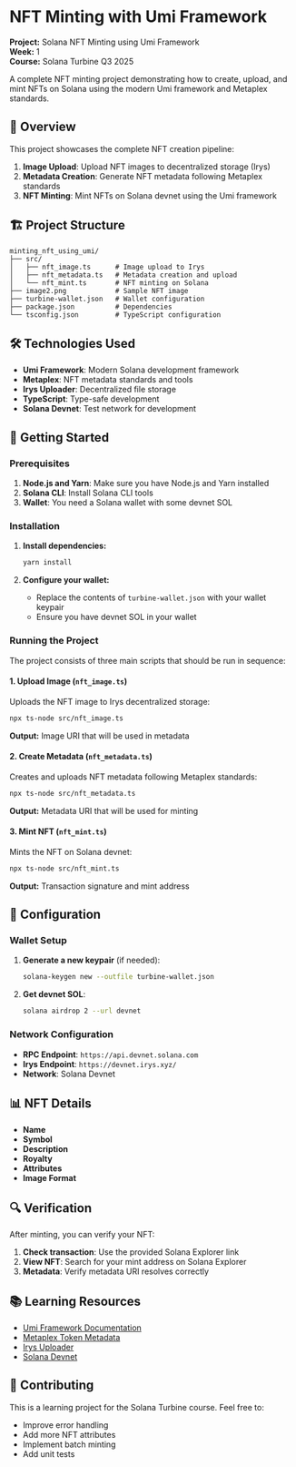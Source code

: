 # NFT Minting with Umi Framework

**Project:** Solana NFT Minting using Umi Framework  
**Week:** 1  
**Course:** Solana Turbine Q3 2025  

A complete NFT minting project demonstrating how to create, upload, and mint NFTs on Solana using the modern Umi framework and Metaplex standards.

## 🎨 Overview

This project showcases the complete NFT creation pipeline:
1. **Image Upload**: Upload NFT images to decentralized storage (Irys)
2. **Metadata Creation**: Generate NFT metadata following Metaplex standards
3. **NFT Minting**: Mint NFTs on Solana devnet using the Umi framework

## 🏗️ Project Structure

```
minting_nft_using_umi/
├── src/
│   ├── nft_image.ts      # Image upload to Irys
│   ├── nft_metadata.ts   # Metadata creation and upload
│   └── nft_mint.ts       # NFT minting on Solana
├── image2.png            # Sample NFT image
├── turbine-wallet.json   # Wallet configuration
├── package.json          # Dependencies
└── tsconfig.json         # TypeScript configuration
```

## 🛠️ Technologies Used

- **Umi Framework**: Modern Solana development framework
- **Metaplex**: NFT metadata standards and tools
- **Irys Uploader**: Decentralized file storage
- **TypeScript**: Type-safe development
- **Solana Devnet**: Test network for development

## 🚀 Getting Started

### Prerequisites

1. **Node.js and Yarn**: Make sure you have Node.js and Yarn installed
2. **Solana CLI**: Install Solana CLI tools
3. **Wallet**: You need a Solana wallet with some devnet SOL

### Installation

1. **Install dependencies:**
   ```bash
   yarn install
   ```

2. **Configure your wallet:**
   - Replace the contents of `turbine-wallet.json` with your wallet keypair
   - Ensure you have devnet SOL in your wallet

### Running the Project

The project consists of three main scripts that should be run in sequence:

#### 1. Upload Image (`nft_image.ts`)

Uploads the NFT image to Irys decentralized storage:

```bash
npx ts-node src/nft_image.ts
```

**Output:** Image URI that will be used in metadata

#### 2. Create Metadata (`nft_metadata.ts`)

Creates and uploads NFT metadata following Metaplex standards:

```bash
npx ts-node src/nft_metadata.ts
```

**Output:** Metadata URI that will be used for minting

#### 3. Mint NFT (`nft_mint.ts`)

Mints the NFT on Solana devnet:

```bash
npx ts-node src/nft_mint.ts
```

**Output:** Transaction signature and mint address

## 🔧 Configuration

### Wallet Setup

1. **Generate a new keypair** (if needed):
   ```bash
   solana-keygen new --outfile turbine-wallet.json
   ```

2. **Get devnet SOL**:
   ```bash
   solana airdrop 2 --url devnet
   ```

### Network Configuration

- **RPC Endpoint**: `https://api.devnet.solana.com`
- **Irys Endpoint**: `https://devnet.irys.xyz/`
- **Network**: Solana Devnet

## 📊 NFT Details

- **Name**
- **Symbol**
- **Description**
- **Royalty**
- **Attributes**
- **Image Format**

## 🔍 Verification

After minting, you can verify your NFT:

1. **Check transaction**: Use the provided Solana Explorer link
2. **View NFT**: Search for your mint address on Solana Explorer
3. **Metadata**: Verify metadata URI resolves correctly

## 📚 Learning Resources

- [Umi Framework Documentation](https://docs.metaplex.com/umi/)
- [Metaplex Token Metadata](https://docs.metaplex.com/programs/token-metadata/)
- [Irys Uploader](https://docs.irys.xyz/)
- [Solana Devnet](https://docs.solana.com/clusters/devnet)

## 🤝 Contributing

This is a learning project for the Solana Turbine course. Feel free to:
- Improve error handling
- Add more NFT attributes
- Implement batch minting
- Add unit tests

